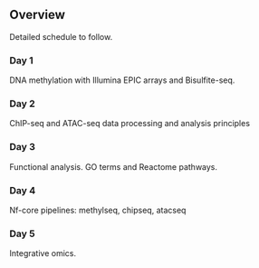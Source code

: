 ## Overview

Detailed schedule to follow.


### Day 1
DNA methylation with Illumina EPIC arrays and Bisulfite-seq.

### Day 2
ChIP-seq and ATAC-seq data processing and analysis principles

### Day 3
Functional analysis. GO terms and Reactome pathways.

### Day 4
Nf-core pipelines: methylseq, chipseq, atacseq

### Day 5
Integrative omics.


<!-- time | Day 1 | Day 2 | Day 3 | Day 4 | Day 5
--- |--- |--- |--- |--- |---
THEME| **DNA methylation** | **ChIP-seq basics** | **ChIP-seq downstream** | **ATAC-seq, ChIP-seq special cases**| **Omics integraion**
09:00 - 09:30 | opening remarks | wrap-up of day 1 | wrap-up of day 2 | wrap-up of day 3 | wrap-up of day 4
09:00 - 10:00| na | na | na | morning guest lecture | na
09:30 - 10:30| Lecture DNA methylation | Lecture ChIPseq data analysis principles | Intro to practicals III | Intro to practicals IV | Lecture Data Integration
10:30 - 10:45| Intro to practicals I | Intro to practicals II | na | na | Intro to practicals V
10:45 - 12:00 | Practicals I |Practicals II|Practicals III| Practicals IV | Practicals V
12:00 - 13.30 | lunch | lunch | lunch | lunch | lunch
13:30 - 17:00 | Practicals I (cont) | Practicals II (cont) | Practicals III (cont) | Practicals IV (cont) | Practicals V (cont)
13:30 - 15:00 | na | na | afternoon guest lecture| na | na


each day: 30 min for the recap of the material from the day before

lecture longer ca 1h (45 + questions): intro to ChIP-seq processing, intro to DNA methylation, NGI / nf-core, omics integration, case study

lectures short: ca 15 mins for presentation of particular topic for the practicals

<!-- fika: 15:00 each day
 -->



<!-- ## Day 1: DNA methylation

[Opening remarks](lectures/slides-welcome.pdf)

Lecture: DNA methylation

Introduction to practicals I


## Day 2: ChIP-seq basics

[Lecture: ChIP-seq data analysis principles](lectures/slides-main-2018.pdf) (Agata)

Introduction to practicals II:

* [ChIP-seq data processing and QC](lectures/slides-data-processing.pdf) (Agata)



## Day 3: Downstream analyses


Introduction to practicals III:

* [differential binding](lectures/slides-db-func.pdf) (Olga)

* [functional annotations](lectures/slides-db-func.pdf) (Olga)

* [motifs](lectures/slides-motif-finding.pdf) (Jakub)

* [broad peaks](lectures/slides-broadpeaks.pdf) (Agata)


[Lecture: A case study and beyond (all the interesting things)](lectures/slides-case-study.pdf) (Jakub)


## Day 4: ATAC-seq, special cases and curiosities

Introduction to practicals IV:

* ATAC-seq

* scATAC-seq

* [exo-spike](lectures/slides-exospike.pdf) (Agata)

* [public data resources](lectures/slides-public-resources.pdf) (Jakub)

[Lecture: Introduction to SciLifeLab NGI ChIP-seq pipeline (Phil Ewels)](lectures/slides-NGI-2018.pdf)


## Day 5: Omics integration

Lecture: Omics data integration

Introduction to practicals V



 -->





<!--
How to link:

Let's link a lecture [here](lectures/Meyer_Liu_bias_nihms680120.pdf)

Let's link a tutorial [here](tutorials/day2/lab-chipseq-proc/chipseq-proc.md)
 -->
